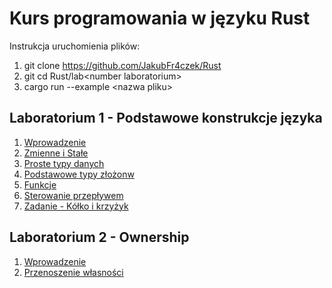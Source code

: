 # Kurs programowania w języku Rust

Instrukcja uruchomienia plików:
1) git clone https://github.com/JakubFr4czek/Rust
2) git cd Rust/lab\<number laboratorium\>
3) cargo run --example \<nazwa pliku\>

## Laboratorium 1 - Podstawowe konstrukcje języka

1) [Wprowadzenie](./lab1/examples/wprowadzenie.rs)
2) [Zmienne i Stałe](./lab1/examples/zmienne_i_stale.rs)
3) [Proste typy danych](./lab1/examples/proste_typy_danych.rs)
4) [Podstawowe typy złożonw](./lab1/examples/podstawowe_typy_zlozone.rs)
5) [Funkcje](./lab1/examples/funkcje.rs)
6) [Sterowanie przepływem](./lab1/examples/sterowanie_przeplywem.rs)
7) [Zadanie - Kółko i krzyżyk](./lab1/examples/tictactoe.rs)

## Laboratorium 2 - Ownership

1) [Wprowadzenie](./lab2/examples/wprowadzenie.rs)
2) [Przenoszenie własności](./lab2/examples/przenoszenie_wlasnosci.rs)